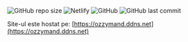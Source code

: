 ![GitHub repo size](https://img.shields.io/github/repo-size/Ozzymand/html?color=green&style=for-the-badge) ![Netlify](https://img.shields.io/netlify/a46562d4-32e5-420b-a907-3a234e6bfad6?style=for-the-badge) ![GitHub](https://img.shields.io/github/license/Ozzymand/html?style=for-the-badge) ![GitHub last commit](https://img.shields.io/github/last-commit/Ozzymand/html?style=for-the-badge)

Site-ul este hostat pe: [https://ozzymand.ddns.net](https://ozzymand.ddns.net)